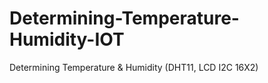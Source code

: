 # Determining-Temperature-Humidity-IOT
Determining Temperature &amp; Humidity (DHT11, LCD I2C 16X2)
